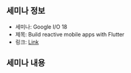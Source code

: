 ## 세미나 정보
- 세미나: Google I/O 18
- 제목: Build reactive mobile apps with Flutter
- 링크: [Link](https://www.youtube.com/watch?v=RS36gBEp8OI&t=38s)

## 세미나 내용
